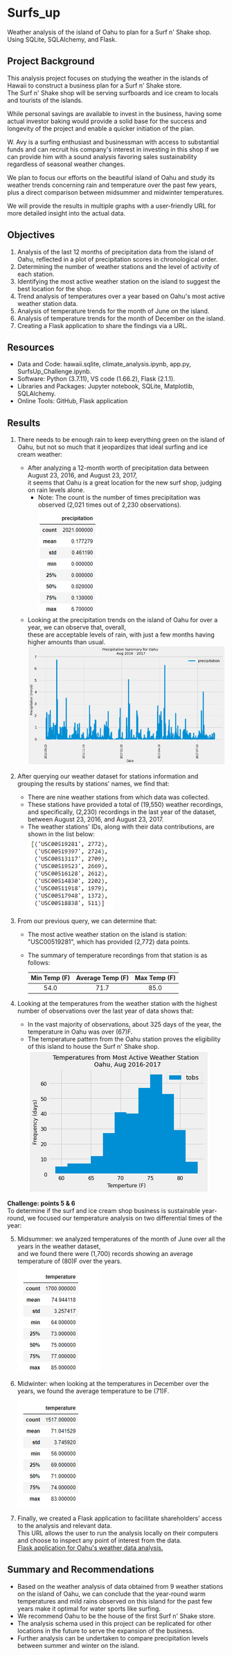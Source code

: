 # Surfs_up
Weather analysis of the island of Oahu to plan for a Surf n' Shake shop.<br>
Using SQLite, SQLAlchemy, and Flask.

## Project Background
This analysis project focuses on studying the weather in the islands of Hawaii to construct a business plan for a Surf n' Shake store. <br>
The Surf n' Shake shop will be serving surfboards and ice cream to locals and tourists of the islands. <br>

While personal savings are available to invest in the business, having some actual investor baking would provide a solid base for the success and longevity of the project and enable a quicker initiation of the plan. <br>

W. Avy is a surfing enthusiast and businessman with access to substantial funds and can recruit his company's interest in investing in this shop if we can provide him with a sound analysis favoring sales sustainability regardless of seasonal weather changes. <br>

We plan to focus our efforts on the beautiful island of Oahu and study its weather trends concerning rain and temperature over the past few years, plus a direct comparison between midsummer and midwinter temperatures. <br>

We will provide the results in multiple graphs with a user-friendly URL for more detailed insight into the actual data. <br>

## Objectives
1. Analysis of the last 12 months of precipitation data from the island of Oahu, reflected in a plot of precipitation scores in chronological order. 
2. Determining the number of weather stations and the level of activity of each station. 
3. Identifying the most active weather station on the island to suggest the best location for the shop. 
4. Trend analysis of temperatures over a year based on Oahu's most active weather station data. 
5. Analysis of temperature trends for the month of June on the island.
6. Analysis of temperature trends for the month of December on the island. 
7. Creating a Flask application to share the findings via a URL. 

## Resources
- Data and Code: hawaii.sqlite, climate_analysis.ipynb, app.py, SurfsUp_Challenge.ipynb.
- Software: Python (3.7.11), VS code (1.66.2), Flask (2.1.1).
- Libraries and Packages: Jupyter notebook, SQLite, Matplotlib, SQLAlchemy. 
- Online Tools: GitHub, Flask application

## Results
1. There needs to be enough rain to keep everything green on the island of Oahu, but not so much that it jeopardizes that ideal surfing and ice cream weather: <br>
    - After analyzing a 12-month worth of precipitation data between August 23, 2016, and August 23, 2017, <br> it seems that Oahu is a great location for the new surf shop, judging on rain levels alone. <br>
      - Note: The count is the number of times precipitation was observed (2,021 times out of 2,230 observations). <br> 
  ![Summary Statistics of Precipitation in Oahu in a Year.](./Images/precipitation_stats.png)
    - Looking at the precipitation trends on the island of Oahu for over a year, we can observe that, overall, <br> 
 these are acceptable levels of rain, with just a few months having higher amounts than usual. <br>
   ![Precipitaion Per Day during the year between August 23, 2016, and August 23, 2017, in Oahu.](./Images/precipitation_per_day.png)

2. After querying our weather dataset for stations information and grouping the results by stations' names, we find that: <br>
    - There are nine weather stations from which data was collected. <br>
    - These stations have provided a total of (19,550) weather recordings, and specifically, (2,230) recordings in the last year of the dataset, <br>
    between August 23, 2016, and August 23, 2017. <br>
    - The weather stations' IDs, along with their data contributions, are shown in the list below: <br>
   ![Weather Stations in Oahu island and their precipitation data contributions.](./Images/stations_activity.png)

3. From our previous query, we can determine that: 
    - The most active weather station on the island is station: "USC00519281", which has provided (2,772) data points. <br>
    - The summary of temperature recordings from that station is as follows: <br>

        |Min Temp (F)|Average Temp (F)|Max Temp (F)|
        |:---:|:---:|:---:|
        |54.0 |71.7 |85.0 |

4. Looking at the temperatures from the weather station with the highest number of observations over the last year of data shows that: <br>
    - In the vast majority of observations, about 325 days of the year, the temperature in Oahu was over (67)F. <br>
    - The temperature pattern from the Oahu station proves the eligibility of this island to house the Surf n' Shake shop. <br>
   ![Temperature observations of the most recent year from the most active station in Oahu.](./Images/temp_active_station.png)

**Challenge: points 5 & 6** <br>
To determine if the surf and ice cream shop business is sustainable year-round, we focused our temperature analysis on two differential times of the year: <br>

5. Midsummer: we analyzed temperatures of the month of June over all the years in the weather dataset, <br>
    and we found there were (1,700) records showing an average temperature of (80)F over the years. <br>
    ![Summary Statistics of all Temperatures for the Month of June](./Images/june_temps_stats.png)
    
6. Midwinter: when looking at the temperatures in December over the years, we found the average temperature to be (71)F. <br>
	  ![Summary Statistics of all Temperatures for the Month of December](./Images/dec_temps_stats.png)

7. Finally, we created a Flask application to facilitate shareholders' access to the analysis and relevant data. <br>
This URL allows the user to run the analysis locally on their computers and choose to inspect any point of interest from the data. <br>
[Flask application for Oahu's weather data analysis.](http://127.0.0.1:5000/)

## Summary and Recommendations
- Based on the weather analysis of data obtained from 9 weather stations on the island of Oahu, we can conclude that the year-round warm temperatures and mild rains observed on this island for the past few years make it optimal for water sports like surfing. 
- We recommend Oahu to be the house of the first Surf n' Shake store. 
- The analysis schema used in this project can be replicated for other locations in the future to serve the expansion of the business. 
- Further analysis can be undertaken to compare precipitation levels between summer and winter on the island. 



